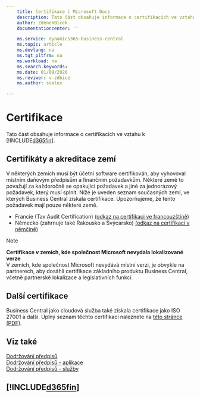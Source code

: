 ```yaml
---
    title: Certifikace | Microsoft Docs
    description: Tato část obsahuje informace o certifikacích ve vztahu k Business Central.
    author: ZdenekBicek
    documentationcenter: ''

    ms.service: dynamics365-business-central
    ms.topic: article
    ms.devlang: na
    ms.tgt_pltfrm: na
    ms.workload: na
    ms.search.keywords:
    ms.date: 01/08/2020
    ms.reviwer: v-zdbice
    ms.author: soalex

---
```

# Certifikace

Tato část obsahuje informace o certifikacích ve vztahu k [!INCLUDE[d365fin](../includes/d365fin_md.md)].  

## Certifikáty a akreditace zemí

V některých zemích musí být účetní software certifikován, aby vyhovoval místním daňovým předpisům a finančním požadavkům. Některé země to považují za každoročně se opakující požadavek a jiné za jednorázový požadavek, který musí splnit. Níže je uveden seznam současných zemí, ve kterých Business Central získala certifikace. Upozorňujeme, že tento požadavek mají pouze některé země.

- Francie (Tax Audit Certification) [(odkaz na certifikaci ve francouzštině)](https://certificates.infocert.org/certificates/CERTIF-07-181-R16.pdf) 
- Německo (zahrnuje také Rakousko a Švýcarsko) [(odkaz na certifikaci v němčině)](https://www.bdo.de/de-de/themen/softwarebescheinungen/bdo/microsoft-dynamics-365-business-central)

> [!NOTE]  
> **Certifikace v zemích, kde společnost Microsoft nevydala lokalizované verze**  
> V zemích, kde společnost Microsoft nevydává místní verzi, je obvykle na partnerech, aby dosáhli certifikace základního produktu Business Central, včetně partnerské lokalizace a legislativních funkcí.

## Další certifikace

Business Central jako cloudová služba také získala certifikace jako ISO 27001 a další. Úplný seznam těchto certifikací naleznete na [této stránce (PDF)](https://aka.ms/d365-compliance-list).

## Viz také

[Dodržování předpisů](compliance-overview.md)  
[Dodržování předpisů - aplikace](compliance-application-compliance.md)  
[Dodržování předpisů - služby](compliance-service-compliance.md)  

## [!INCLUDE[d365fin](../includes/free_trial_md.md)]